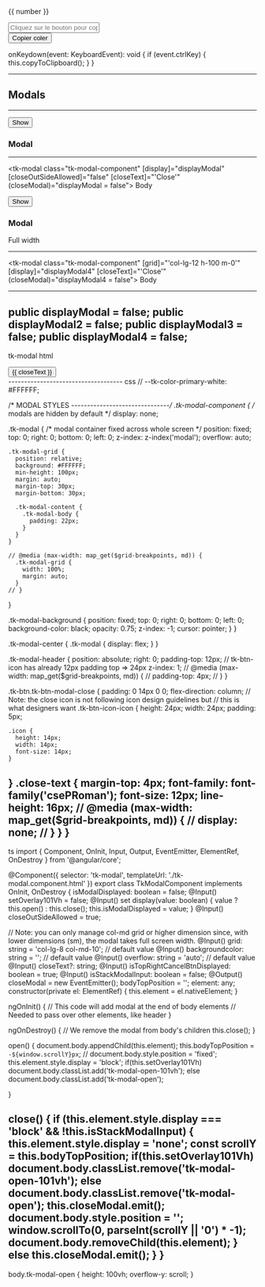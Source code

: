 <div (keydown)="onKeydown($event)" (mouseenter)="copyToClipboard()">   
    <p>{{ number }}</p>
    <input #myInput type="text" placeholder="Cliquez sur le bouton pour copier">
</div>
  <button (click)="increment()">Copier coler </button>

 onKeydown(event: KeyboardEvent): void { 
    if (event.ctrlKey) {
      this.copyToClipboard();
    }
  } 

---------------------------
<h2>Modals</h2>
<hr>
<div class="row">
  <div class="col-lg-2 col-md-4 pb-md-0 pb-2">
    <button class="tk-btn tk-btn-secondary" (click)="displayModal = !displayModal;">Show</button>
  </div>
  <div class="col-lg-2 col-md-4 pb-md-0 pb-2">
    <h3>Modal</h3>
  </div>
  <!-- <div class="col-lg-8 col-md-4">
    -->
</div>
<hr>

<tk-modal 
  class="tk-modal-component" 
  [display]="displayModal" 
  [closeOutSideAllowed]="false" 
  [closeText]="'Close'" 
  (closeModal)="displayModal = false">
  Body
</tk-modal>


<div class="row">
  <div class="col-lg-2 col-md-4 pb-md-0 pb-2">
    <button class="tk-btn tk-btn-secondary" (click)="displayModal4 = !displayModal4;">Show</button>
  </div>
  <div class="col-lg-2 col-md-4 pb-md-0 pb-2">
    <h3>Modal</h3>
    Full width
  </div>
  <!-- <div class="col-lg-8 col-md-4">
   
  </div> -->
</div>
<hr>

<tk-modal 
  class="tk-modal-component" 
  [grid]="'col-lg-12 h-100 m-0'" 
  [display]="displayModal4" 
  [closeText]="'Close'" 
  (closeModal)="displayModal4 = false">
  Body
</tk-modal>

--------------------------
  public displayModal = false;
  public displayModal2 = false;
  public displayModal3 = false;
  public displayModal4 = false;
  ---------------------------------------------
  tk-modal html
  <div class="tk-modal {{ overflow }}" *ngIf="isModalDisplayed">
  <div class="tk-modal-background {{ backgroundcolor }}" (click)="closeOutSideAllowed ? close() : '';"></div>
  <div class="tk-modal-grid {{ grid }}">
    <div class="row tk-modal-content p-0 m-0">
      <div *ngIf="isTopRightCancelBtnDisplayed" class="tk-modal-header m-0">
        <button class="tk-btn tk-btn-icon tk-btn-no-border tk-btn-modal-close" (click)="close();">
          <span class="tk-btn-icon-icon">
            <i class="icon icon-close" aria-hidden="true"></i>
          </span>
          <span *ngIf="closeText" class="close-text">{{ closeText }}</span>
        </button>
      </div>
      <div class="col-12 tk-modal-body p-3 p-md-4">
        <ng-content></ng-content>
      </div>
    </div>
  </div>
</div>
------------------------------------
css
// --tk-color-primary-white: #FFFFFF;

/* MODAL STYLES
-------------------------------*/
.tk-modal-component {
  /* modals are hidden by default */
  display: none;

  .tk-modal {
    /* modal container fixed across whole screen */
    position: fixed;
    top: 0;
    right: 0;
    bottom: 0;
    left: 0;
    z-index: z-index('modal');
    overflow: auto;

    .tk-modal-grid {
      position: relative;
      background: #FFFFFF;
      min-height: 100px;
      margin: auto;
      margin-top: 30px;
      margin-bottom: 30px;

      .tk-modal-content {
        .tk-modal-body {
          padding: 22px;
        }
      }
    }

    // @media (max-width: map_get($grid-breakpoints, md)) {
      .tk-modal-grid {
        width: 100%;
        margin: auto;
      }
    // }
  }

  .tk-modal-background {
    position: fixed;
    top: 0;
    right: 0;
    bottom: 0;
    left: 0;
    background-color: black;
    opacity: 0.75;
    z-index: -1;
    cursor: pointer;
  }
}

.tk-modal-center {
  .tk-modal {
    display: flex;
  }
}

.tk-modal-header {
  position: absolute;
  right: 0;
  padding-top: 12px; // tk-btn-icon has already 12px padding top => 24px
  z-index: 1;
  // @media (max-width: map_get($grid-breakpoints, md)) {
  //   padding-top: 4px;
  // }
}

.tk-btn.tk-btn-modal-close {
  padding: 0 14px 0 0;
  flex-direction: column;
  // Note: the close icon is not following icon design guidelines but
  // this is what designers want
  .tk-btn-icon-icon {
    height: 24px;
    width: 24px;
    padding: 5px;

    .icon {
      height: 14px;
      width: 14px;
      font-size: 14px;
    }
  }
  .close-text {
    margin-top: 4px;
    font-family: font-family('csePRoman');
    font-size: 12px;
    line-height: 16px;
    // @media (max-width: map_get($grid-breakpoints, md)) {
    //   display: none;
    // }
  }
}
-------------------------------
ts
import { Component, OnInit, Input, Output, EventEmitter, ElementRef, OnDestroy } from '@angular/core';

@Component({
  selector: 'tk-modal',
  templateUrl: './tk-modal.component.html'
})
export class TkModalComponent implements OnInit, OnDestroy {
  isModalDisplayed: boolean = false;
  @Input() setOverlay101Vh = false;
  @Input()
  set display(value: boolean) {
    value ? this.open() : this.close();
    this.isModalDisplayed = value;
  }
  @Input() closeOutSideAllowed = true;

  // Note: you can only manage col-md grid or higher dimension since, with lower dimensions (sm), the modal takes full screen width.
  @Input() grid: string = 'col-lg-8 col-md-10'; // default value
  @Input() backgroundcolor: string = ''; // default value
  @Input() overflow: string = 'auto'; // default value
  @Input() closeText?: string;
  @Input() isTopRightCancelBtnDisplayed: boolean = true;
  @Input() isStackModalInput: boolean = false;
  @Output() closeModal = new EventEmitter<boolean>();
  bodyTopPosition = '';
  element: any;
  constructor(private el: ElementRef) {
    this.element = el.nativeElement;
  }

  ngOnInit() {
    // This code will add modal at the end of body elements
    // Needed to pass over other elements, like header
  }

  ngOnDestroy() {
    // We remove the modal from body's children
    this.close();
  }

  open() {
    document.body.appendChild(this.element);
    this.bodyTopPosition = `-${window.scrollY}px`;
  //  document.body.style.position = 'fixed';
    this.element.style.display = 'block';
    if(this.setOverlay101Vh)
      document.body.classList.add('tk-modal-open-101vh');
      else
      document.body.classList.add('tk-modal-open');
    
  }

  close() {
    if (this.element.style.display === 'block' && !this.isStackModalInput) {
      this.element.style.display = 'none';
      const scrollY = this.bodyTopPosition;
    if(this.setOverlay101Vh)
      document.body.classList.remove('tk-modal-open-101vh');
      else
      document.body.classList.remove('tk-modal-open');
      this.closeModal.emit();
      document.body.style.position = '';
      window.scrollTo(0, parseInt(scrollY || '0') * -1);
      document.body.removeChild(this.element);
    }
      else 
      this.closeModal.emit();
  }
}
------------------------------
body.tk-modal-open {
  height: 100vh;
  overflow-y: scroll;
} 
